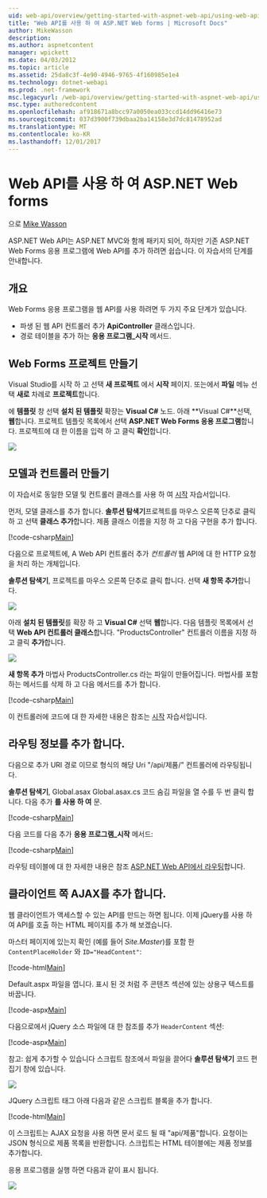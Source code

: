 ```yaml
---
uid: web-api/overview/getting-started-with-aspnet-web-api/using-web-api-with-aspnet-web-forms
title: "Web API를 사용 하 여 ASP.NET Web forms | Microsoft Docs"
author: MikeWasson
description: 
ms.author: aspnetcontent
manager: wpickett
ms.date: 04/03/2012
ms.topic: article
ms.assetid: 25da8c3f-4e90-4946-9765-4f160985e1e4
ms.technology: dotnet-webapi
ms.prod: .net-framework
msc.legacyurl: /web-api/overview/getting-started-with-aspnet-web-api/using-web-api-with-aspnet-web-forms
msc.type: authoredcontent
ms.openlocfilehash: af918671a8bcc97a0050ea033ccd14dd96416e73
ms.sourcegitcommit: 037d3900f739dbaa2ba14158e3d7dc81478952ad
ms.translationtype: MT
ms.contentlocale: ko-KR
ms.lasthandoff: 12/01/2017
---
```

<a name="using-web-api-with-aspnet-web-forms"></a>Web API를 사용 하 여 ASP.NET Web forms
====================
으로 [Mike Wasson](https://github.com/MikeWasson)

ASP.NET Web API는 ASP.NET MVC와 함께 패키지 되어, 하지만 기존 ASP.NET Web Forms 응용 프로그램에 Web API를 추가 하려면 쉽습니다. 이 자습서의 단계를 안내합니다.

## <a name="overview"></a>개요

Web Forms 응용 프로그램을 웹 API를 사용 하려면 두 가지 주요 단계가 있습니다.

- 파생 된 웹 API 컨트롤러 추가 **ApiController** 클래스입니다.
- 경로 테이블을 추가 하는 **응용 프로그램\_시작** 메서드.

## <a name="create-a-web-forms-project"></a>Web Forms 프로젝트 만들기

Visual Studio를 시작 하 고 선택 **새 프로젝트** 에서 **시작** 페이지. 또는에서 **파일** 메뉴 선택 **새로** 차례로 **프로젝트**합니다.

에 **템플릿** 창 선택 **설치 된 템플릿** 확장는 **Visual C#** 노드. 아래 **Visual C#**선택, **웹**합니다. 프로젝트 템플릿 목록에서 선택 **ASP.NET Web Forms 응용 프로그램**합니다. 프로젝트에 대 한 이름을 입력 하 고 클릭 **확인**합니다.

![](using-web-api-with-aspnet-web-forms/_static/image1.png)

## <a name="create-the-model-and-controller"></a>모델과 컨트롤러 만들기

이 자습서로 동일한 모델 및 컨트롤러 클래스를 사용 하 여 [시작](tutorial-your-first-web-api.md) 자습서입니다.

먼저, 모델 클래스를 추가 합니다. **솔루션 탐색기**프로젝트를 마우스 오른쪽 단추로 클릭 하 고 선택 **클래스 추가**합니다. 제품 클래스 이름을 지정 하 고 다음 구현을 추가 합니다.

[!code-csharp[Main](using-web-api-with-aspnet-web-forms/samples/sample1.cs)]

다음으로 프로젝트에, A Web API 컨트롤러 추가 *컨트롤러* 웹 API에 대 한 HTTP 요청을 처리 하는 개체입니다.

**솔루션 탐색기**, 프로젝트를 마우스 오른쪽 단추로 클릭 합니다. 선택 **새 항목 추가**합니다.

![](using-web-api-with-aspnet-web-forms/_static/image2.png)

아래 **설치 된 템플릿**를 확장 하 고 **Visual C#** 선택 **웹**합니다. 다음 템플릿 목록에서 선택 **Web API 컨트롤러 클래스**합니다. "ProductsController" 컨트롤러 이름을 지정 하 고 클릭 **추가**합니다.

![](using-web-api-with-aspnet-web-forms/_static/image3.png)

**새 항목 추가** 마법사 ProductsController.cs 라는 파일이 만들어집니다. 마법사를 포함 하는 메서드를 삭제 하 고 다음 메서드를 추가 합니다.

[!code-csharp[Main](using-web-api-with-aspnet-web-forms/samples/sample2.cs)]

이 컨트롤러에 코드에 대 한 자세한 내용은 참조는 [시작](tutorial-your-first-web-api.md) 자습서입니다.

## <a name="add-routing-information"></a>라우팅 정보를 추가 합니다.

다음으로 추가 URI 경로 이므로 형식의 해당 Uri &quot;/api/제품/&quot; 컨트롤러에 라우팅됩니다.

**솔루션 탐색기**, Global.asax Global.asax.cs 코드 숨김 파일을 열 수를 두 번 클릭 합니다. 다음 추가 **를 사용 하 여** 문.

[!code-csharp[Main](using-web-api-with-aspnet-web-forms/samples/sample3.cs)]

다음 코드를 다음 추가 **응용 프로그램\_시작** 메서드:

[!code-csharp[Main](using-web-api-with-aspnet-web-forms/samples/sample4.cs)]

라우팅 테이블에 대 한 자세한 내용은 참조 [ASP.NET Web API에서 라우팅](../web-api-routing-and-actions/routing-in-aspnet-web-api.md)합니다.

## <a name="add-client-side-ajax"></a>클라이언트 쪽 AJAX를 추가 합니다.

웹 클라이언트가 액세스할 수 있는 API를 만드는 하면 됩니다. 이제 jQuery를 사용 하 여 API를 호출 하는 HTML 페이지를 추가 해 보겠습니다.

마스터 페이지에 있는지 확인 (예를 들어 *Site.Master*)를 포함 한 `ContentPlaceHolder` 와 `ID="HeadContent"`:

[!code-html[Main](using-web-api-with-aspnet-web-forms/samples/sample8.html)]

Default.aspx 파일을 엽니다. 표시 된 것 처럼 주 콘텐츠 섹션에 있는 상용구 텍스트를 바꿉니다.

[!code-aspx[Main](using-web-api-with-aspnet-web-forms/samples/sample5.aspx)]

다음으로에서 jQuery 소스 파일에 대 한 참조를 추가 `HeaderContent` 섹션:

[!code-aspx[Main](using-web-api-with-aspnet-web-forms/samples/sample6.aspx?highlight=2)]

참고: 쉽게 추가할 수 있습니다 스크립트 참조에서 파일을 끌어다 **솔루션 탐색기** 코드 편집기 창에 있습니다.

![](using-web-api-with-aspnet-web-forms/_static/image4.png)

JQuery 스크립트 태그 아래 다음과 같은 스크립트 블록을 추가 합니다.

[!code-html[Main](using-web-api-with-aspnet-web-forms/samples/sample7.html)]

이 스크립트는 AJAX 요청을 사용 하면 문서 로드 될 때 &quot;api/제품&quot;합니다. 요청이는 JSON 형식으로 제품 목록을 반환합니다. 스크립트는 HTML 테이블에는 제품 정보를 추가합니다.

응용 프로그램을 실행 하면 다음과 같이 표시 됩니다.

![](using-web-api-with-aspnet-web-forms/_static/image5.png)
